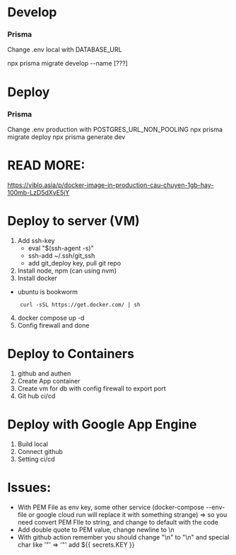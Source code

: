 # Develop

### Prisma

Change .env local with DATABASE_URL

npx prisma migrate develop --name [???]

# Deploy

### Prisma

Change .env production with POSTGRES_URL_NON_POOLING
npx prisma migrate deploy
npx prisma generate dev

# READ MORE:

https://viblo.asia/p/docker-image-in-production-cau-chuyen-1gb-hay-100mb-LzD5dXyE5jY

# Deploy to server (VM)

1. Add ssh-key
   - eval "$(ssh-agent -s)"
   - ssh-add ~/.ssh/git_ssh
   - add git_deploy key, pull git repo
2. Install node, npm (can using nvm)
3. Install docker

- ubuntu is bookworm

```
    curl -sSL https://get.docker.com/ | sh
```

4. docker compose up -d
5. Config firewall and done

# Deploy to Containers

1. github and authen
2. Create App container
3. Create vm for db with config firewall to export port
4. Git hub ci/cd

# Deploy with Google App Engine

1. Build local
2. Connect github
3. Setting ci/cd

# Issues:

- With PEM File as env key, some other service (docker-compose --env-file or google cloud run will replace it with something strange) => so you need convert PEM FIle to string, and change to default with the code
- Add double quote to PEM value, change newline to \n
- With github action remember you should change "\n" to "\\n" and special char like '"' => '\"' add ${{ secrets.KEY }}

